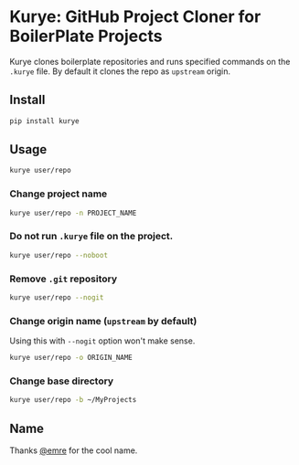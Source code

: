 # Kurye: GitHub Project Cloner for BoilerPlate Projects

Kurye clones boilerplate repositories and runs specified commands on the `.kurye` file.
By default it clones the repo as `upstream` origin.

## Install

```bash
pip install kurye
```

## Usage

```bash
kurye user/repo
```

### Change project name

```bash
kurye user/repo -n PROJECT_NAME
```

### Do not run `.kurye` file on the project.

```bash
kurye user/repo --noboot
```

### Remove `.git` repository

```bash
kurye user/repo --nogit
```

### Change origin name (`upstream` by default)

Using this with `--nogit` option won't make sense.

```bash
kurye user/repo -o ORIGIN_NAME
```

### Change base directory

```bash
kurye user/repo -b ~/MyProjects
```

## Name

Thanks [@emre](https://github.com/emre) for the cool name.
